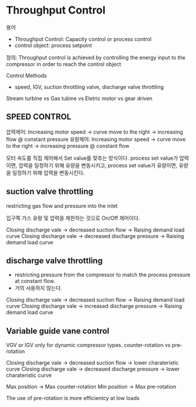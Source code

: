 # Throughput Control

용어
  - Throughput Control: Capacity control or process control
  - control object: process setpoint

정의: Throughput control is achieved by controlling the energy input to the compressor in order to reach the control object

Control Methods
  - speed, IGV, suction throttling valve, discharge valve throttling

Stream turbine vs Gas tubine vs Eletric motor vs gear driven


## SPEED CONTROL

압력제어: Increasing motor speed -> curve move to the right -> increasing flow @ constant pressure
유량제어: Increasing motor speed -> curve move to the right -> increasing pressure @ constant flow

모터 속도를 직접 제어해서 Set value를 맞추는 방식이다.
process set value가 압력이면, 압력을 일정하기 위해 유량을 변동시키고,
process set value가 유량이면, 유량을 일정하기 위해 압력을 변동시킨다.


## suction valve throttling

restricting gas flow and pressure into the inlet

입구쪽 가스 유량 및 압력을 제한하는 것으로 On/Off 제어이다.


Closing discharge vale -> decreased suction flow       -> Raising demand load curve 
Closing discharge vale -> decreased discharge pressure -> Raising demand load curve


## discharge valve throttling

- restricting pressure from the compressor to match the process pressure at constant flow.
- 거의 사용하지 않는다.

Closing discharge vale -> decreased suction flow       -> Raising demand load curve 
Closing discharge vale -> increased discharge pressure -> Raising demand load curve



## Variable guide vane control

VGV or IGV
only for dynamic compressor types.
counter-rotation vs pre-rotation

Closing discharge vale -> decreased suction flow       -> lower charateristic curve 
Closing discharge vale -> decreased discharge pressure -> lower charateristic curve

Max position -> Max counter-rotation
Min position -> Max pre-rotation

The use of pre-rotation is more efficientcy at low loads

## 

